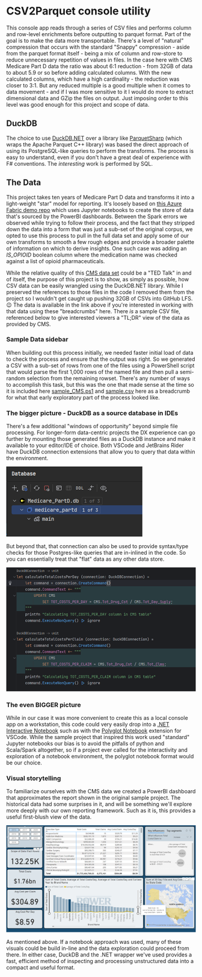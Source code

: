 # CSV2Parquet console utility

This console app reads through a series of CSV files and performs column and row-level enrichments before outputting to parquet format. Part of the goal is to make the data more transportable. There's a level of "natural" compression that occurs with the standard "Snappy" compression - aside from the parquet format itself - being a mix of column and row-store to reduce unnecessary repetition of values in files. In the case here with CMS Medicare Part D data the ratio was about 6:1 reduction - from 32GB of data to about 5.9 or so before adding calculated columns. With the new calculated columns, which have a high cardinality - the reduction was closer to 3:1. But any reduced multiple is a good multiple when it comes to data movement - and if I was more sensitive to it I would do more to extract dimensional data and GZip the files on output. Just imposing order to this level was good enough for this project and scope of data.

## DuckDB

The choice to use [DuckDB.NET](<https://github.com/Giorgi/DuckDB.NET>) over a library like [ParquetSharp](<https://github.com/G-Research/ParquetSharp>) (which wraps the Apache Parquet C++ library) was based the direct approach of using its PostgreSQL-like queries to perform the transforms. The process is easy to understand, even if you don't have a great deal of experience with F# conventions. The *interesting* work is performed by SQL.

## The Data

This project takes ten years of Medicare Part D data and transforms it into a light-weight "star" model for reporting. It's loosely based on [this Azure Fabric demo repo](<https://github.com/isinghrana/fabric-samples-healthcare>) which uses Jupyter notebooks to create the store of data that's sourced by the PowerBI dashboards. Between the Spark errors we observed while trying to follow their process, and the fact that they stripped down the data into a form that was just a sub-set of the original corpus, we opted to use this process to pull in the full data set and apply some of our own transforms to smooth a few rough edges and provide a broader palette of information on which to derive insights. One such case was adding an *IS_OPIOID* boolean column where the medication name was checked against a list of opioid pharmaceuticals.

While the relative quality of this [CMS data set](<https://data.cms.gov/provider-summary-by-type-of-service/medicare-part-d-prescribers/medicare-part-d-prescribers-by-provider-and-drug>) could be a "TED Talk" in and of itself, the purpose of this project is to show, as simply as possible, how CSV data can be easily wrangled using the DuckDB.NET library. While I preserved the references to those files in the code I removed them from the project so I wouldn't get caught up pushing 32GB of CSVs into GitHub LFS. 😉 The data is available in the link above if you're interested in working with that data using these "breadcrumbs" here. There *is* a sample CSV file, referenced below to give interested viewers a "TL;DR" view of the data as provided by CMS.

### Sample Data sidebar

When building out this process initially, we needed faster initial load of data to check the process and ensure that the output was right. So we generated a CSV with a sub-set of rows from one of the files using a PowerShell script that would parse the first 1,000 rows of the named file and then pull a semi-random selection from the remaining rowset. There's any number of ways to accomplish this task, but this was the one that made sense at the time so it is included here [sample_CMS.ps1](src/CSV2Parquet/sample_CMS.ps1) and [sample.csv](src/CSV2Parquet/sample.csv) here as a breadcrumb for what that early exploratory part of the process looked like.

### The bigger picture - DuckDB as a source database in IDEs

There's a few additional "windows of opportunity" beyond simple file processing. For longer-form data-centric projects the DX experience can go further by mounting those generated files as a DuckDB instance and make it available to your editor/IDE of choice. Both VSCode and JetBrains Rider have DuckDB connection extensions that allow you to query that data within the environment.

![alt text](<img/Screenshot 2024-08-11 195048.png>)

But beyond that, that connection can also be used to provide syntax/type checks for those Postgres-like queries that are in-inlined in the code. So you can essentially treat that "flat" data as any other data store.

![alt text](<img/Screenshot 2024-08-13 130130.png>)

### The even BIGGER picture

While in our case it was more convenient to create this as a local console app on a workstation, this code could very easily drop into a [.NET Interactive Notebook](<https://github.com/dotnet/interactive>) such as with the [Polyglot Notebook](https://marketplace.visualstudio.com/items?itemName=ms-dotnettools.dotnet-interactive-vscode) extension for VSCode. While the sample project that inspired this work used "standard" Jupyter notebooks our bias is to avoid the pitfalls of python and Scala/Spark altogether, so if a project ever called for the interactivity and exploration of a notebook environment, the polyglot notebook format would be our choice.  

### Visual storytelling

To familiarize ourselves with the CMS data we created a PowerBI dashboard that approximates the report shown in the original sample project. The historical data had some surprises in it, and will be something we'll explore more deeply with our own reporting framework. Such as it is, this provides a useful first-blush view of the data.

![alt text](<img/Screenshot 2024-08-12 205619.png>)

As mentioned above. If a notebook approach was used, many of these visuals could be build in-line and the data exploration could proceed from there. In either case, DuckDB and the .NET wrapper we've used provides a fast, efficient method of inspecting and processing unstructured data into a compact and useful format.
